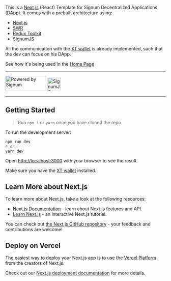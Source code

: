 This is a [Next.js](https://nextjs.org/) (React) Template for Signum Decentralized Applications (DApp).
It comes with a prebuilt architecture using:

- [Next.js](https://nextjs.org/)
- [SWR](https://swr.vercel.app/)
- [Redux Toolkit](https://redux-toolkit.js.org/)
- [SignumJS](https://signum-network.gitbook.io/signumjs/)

All the communication with the [XT wallet](https://github.com/signum-network/signum-xt-wallet)  is already implemented, such that the dev can focus on his DApp.

See how it's being used in the [Home Page](./features/home/index.tsx)

---------

<span>
<img src="https://user-images.githubusercontent.com/3920663/157106727-35a214b8-07bb-4c75-8c4f-c4aec072683c.svg" width="128" height="48" alt="Powered by Signum" >
<img src="https://user-images.githubusercontent.com/3920663/157106713-c459eb43-1da8-442d-b725-7263a6a8c48f.svg" width="42" height="42" alt="SignumJS Logo" >
</span>

---------

## Getting Started

> Run `npm i` or `yarn` once you have cloned the repo

To run the development server:

```bash
npm run dev
# or
yarn dev
```

Open [http://localhost:3000](http://localhost:3000) with your browser to see the result.

Make sure you have the [XT wallet](https://github.com/signum-network/signum-xt-wallet) installed.


## Learn More about Next.js

To learn more about Next.js, take a look at the following resources:

- [Next.js Documentation](https://nextjs.org/docs) - learn about Next.js features and API.
- [Learn Next.js](https://nextjs.org/learn) - an interactive Next.js tutorial.

You can check out [the Next.js GitHub repository](https://github.com/vercel/next.js/) - your feedback and contributions are welcome!

## Deploy on Vercel

The easiest way to deploy your Next.js app is to use the [Vercel Platform](https://vercel.com/new?utm_medium=default-template&filter=next.js&utm_source=create-next-app&utm_campaign=create-next-app-readme) from the creators of Next.js.

Check out our [Next.js deployment documentation](https://nextjs.org/docs/deployment) for more details.
